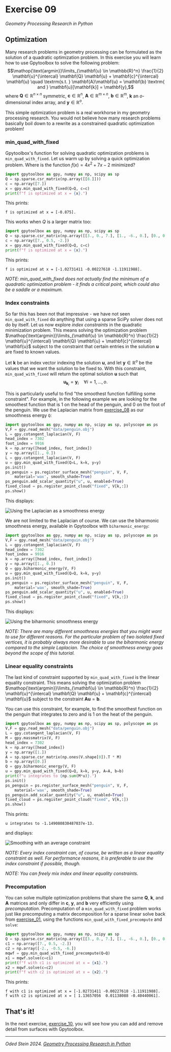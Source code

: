 # Exercise 09
_Geometry Processing Research in Python_

## Optimization

Many research problems in geometry processing can be formulated as the solution
of a quadratic optimization problem.
In this exercise you will learn how to use Gpytoolbox to solve the following
problem:
$$\mathop{\text{argmin}}\limits_{\mathbf{u} \in \mathbb{R}^n} \frac{1}{2} \mathbf{u}^{\intercal} \mathbf{Q} \mathbf{u} + \mathbf{c}^{\intercal} \mathbf{u}
\quad \textrm{s.t. } \mathbf{A}\mathbf{u} = \mathbf{b} \textrm{ and } \mathbf{u}[\mathbf{k}] = \mathbf{y},$$
where $\mathbf{Q} \in \mathbb{R}^{n \times n}$ symmetric, $\mathbf{c} \in \mathbb{R}^{n}$, $\mathbf{A} \in \mathbb{R}^{m \times n}$, $\mathbf{b} \in \mathbb{R}^{m}$, $\mathbf{k}$ an $o$-dimensional index array, and $\mathbf{y} \in \mathbb{R}^{o}$.

This simple optimization problem is a real workhorse in my geometry processing
research.
You would not believe how many research problems basically boil down to a
rewrite as a constrained quadratic optimization problem!

### min_quad_with_fixed

Gpytoolbox's function for solving quadratic optimization problems is
`min_quad_with_fixed`.
Let us warm up by solving a quick optimization problem.
Where is the function $f(x) = 4 x^2 + 7 x - 2$ minimized?
```python
import gpytoolbox as gpy, numpy as np, scipy as sp
Q = sp.sparse.csr_matrix(np.array([[8.]]))
c = np.array([7.])
x = gpy.min_quad_with_fixed(Q=Q, c=c)
print(f"f is optimized at x = {x}.")
```

This prints:
```
f is optimized at x = [-0.875].
```

This works when $Q$ is a larger matrix too:
```python
import gpytoolbox as gpy, numpy as np, scipy as sp
Q = sp.sparse.csr_matrix(np.array([[3., 0., 7.], [1., -6., 0.], [0., 0., -5.]]))
c = np.array([7., 0.5, -2.])
x = gpy.min_quad_with_fixed(Q=Q, c=c)
print(f"f is optimized at x = {x}.")
```

This prints:
```
f is optimized at x = [-1.02731411 -0.00227618 -1.11911988].
```

_NOTE: min_quad_with_fixed does not actually find the minimum of a quadratic
optimization problem - it finds a critical point, which could also be a saddle
or a maximum._

### Index constraints

So far this has been not that impressive - we have not seen
`min_quad_with_fixed` do anything that using a sparse SciPy solver does not do
by itself.
Let us now explore _index constraints_ in the quadratic minimization problem.
This means solving the optimization problem $\mathop{\text{argmin}}\limits_{\mathbf{u} \in \mathbb{R}^n} \frac{1}{2} \mathbf{u}^{\intercal} \mathbf{Q} \mathbf{u} + \mathbf{c}^{\intercal} \mathbf{u}$
subject to the constraint that certain entries in the solution
$\mathbf{u}$ are fixed to known values.

Let $\mathbf{k}$ be an index vector indexing the solution $\mathbf{u}$, and let
$\mathbf{y} \in \mathbb{R}^o$ be the values that we want the solution to be
fixed to.
With this constraint, `min_quad_with_fixed` will return the optimal solution
$\mathbf{u}$ such that
$$\mathbf{u}_{\mathbf{k}_i} = \mathbf{y}_i \quad \forall i = 1, \dots, o .$$

This is particularly useful to find "the smoothest function fulfilling some
constraint".
For example, in the following example we are looking for the smoothest function
that is 1 on the head of the penguin, and 0 on the foot of the penguin.
We use the Laplacian matrix from [exercise_08](../exercise_08) as our
smoothness energy `Q`:
```python
import gpytoolbox as gpy, numpy as np, scipy as sp, polyscope as ps
V,F = gpy.read_mesh("data/penguin.obj")
L = gpy.cotangent_laplacian(V, F)
head_index = 7302
foot_index = 9916
k = np.array([head_index, foot_index])
y = np.array([1., 0.])
L = gpy.cotangent_laplacian(V, F)
u = gpy.min_quad_with_fixed(Q=L, k=k, y=y)
ps.init()
ps_penguin = ps.register_surface_mesh("penguin", V, F,
    material='wax', smooth_shade=True)
ps_penguin.add_scalar_quantity("u", u, enabled=True)
fixed_cloud = ps.register_point_cloud("fixed", V[k,:])
ps.show()
```

This displays:

![Using the Laplacian as a smoothness energy](images/smoothed_with_laplacian.png)

We are not limited to the Laplacian of course.
We can use the biharmonic smoothness energy, available in Gpytoolbox with
`biharmonic_energy`:

```python
import gpytoolbox as gpy, numpy as np, scipy as sp, polyscope as ps
V,F = gpy.read_mesh("data/penguin.obj")
L = gpy.cotangent_laplacian(V, F)
head_index = 7302
foot_index = 9916
k = np.array([head_index, foot_index])
y = np.array([1., 0.])
Q = gpy.biharmonic_energy(V, F)
u = gpy.min_quad_with_fixed(Q=Q, k=k, y=y)
ps.init()
ps_penguin = ps.register_surface_mesh("penguin", V, F,
    material='wax', smooth_shade=True)
ps_penguin.add_scalar_quantity("u", u, enabled=True)
fixed_cloud = ps.register_point_cloud("fixed", V[k,:])
ps.show()
```

This displays:

![Using the biharmonic smoothness energy](images/smoothed_with_biharmonic.png)

_NOTE: There are many different smoothness energies that you might want to use
for different reasons.
For the particular problem of two isolated fixed vertices, it is probably
always more desirable to use the biharmonic energy compared to the simple
Laplacian.
The choice of smoothness energy goes beyond the scope of this tutorial._

### Linear equality constraints

The last kind of constraint supported by `min_quad_with_fixed` is the linear
equality constraint.
This means solving the optimization problem $\mathop{\text{argmin}}\limits_{\mathbf{u} \in \mathbb{R}^n} \frac{1}{2} \mathbf{u}^{\intercal} \mathbf{Q} \mathbf{u} + \mathbf{c}^{\intercal} \mathbf{u}$
subject to the constraint $\mathbf{A}\mathbf{u} = \mathbf{b}$.

You can use this constraint, for example, to find the smoothest function on
the penguin that integrates to zero and is 1 on the heat of the penguin.

```python
import gpytoolbox as gpy, numpy as np, scipy as sp, polyscope as ps
V,F = gpy.read_mesh("data/penguin.obj")
L = gpy.cotangent_laplacian(V, F)
M = gpy.massmatrix(V, F)
head_index = 7302
k = np.array([head_index])
y = np.array([1.])
A = sp.sparse.csr_matrix(np.ones(V.shape[0]).T * M)
b = np.array([0.])
Q = gpy.biharmonic_energy(V, F)
u = gpy.min_quad_with_fixed(Q=Q, k=k, y=y, A=A, b=b)
print(f"u integrates to {np.sum(M*u)}.")
ps.init()
ps_penguin = ps.register_surface_mesh("penguin", V, F,
    material='wax', smooth_shade=True)
ps_penguin.add_scalar_quantity("u", u, enabled=True)
fixed_cloud = ps.register_point_cloud("fixed", V[k,:])
ps.show()
```

This prints:
```
u integrates to -1.149080830487037e-13.
```

and displays:

![Smoothing with an average constraint](images/smoothed_with_average.png)

_NOTE: Every index constraint can, of course, be written as a linear equality
constraint as well.
For performance reasons, it is preferable to use the index constraint if
possible, though._

_NOTE: You can freely mix index and linear equality constraints._

### Precomputation

You can solve multiple optimization problems that share the same $\mathbf{Q}$,
$\mathbf{k}$, and $\mathbf{A}$ matrices and only differ in $\mathbf{c}$,
$\mathbf{y}$, and $\mathbf{b}$ very efficiently using _precomputation_.
Precomputation of a `min_quad_with_fixed` problem works just like precomputing
a matrix decomposition for a sparse linear solve back from
[exercise_01](../exercise_01), using the functions
`min_quad_with_fixed_precompute` and `solve`:
```python
import gpytoolbox as gpy, numpy as np, scipy as sp
Q = sp.sparse.csr_matrix(np.array([[3., 0., 7.], [1., -6., 0.], [0., 0., -5.]]))
c1 = np.array([7., 0.5, -2.])
c2 = np.array([-2., -0.5, -6.])
mqwf = gpy.min_quad_with_fixed_precompute(Q=Q)
x1 = mqwf.solve(c=c1)
print(f"f with c1 is optimized at x = {x1}.")
x2 = mqwf.solve(c=c2)
print(f"f with c2 is optimized at x = {x2}.")
```

This prints:
```
f with c1 is optimized at x = [-1.02731411 -0.00227618 -1.11911988].
f with c2 is optimized at x = [ 1.13657056  0.01138088 -0.40440061].
```

## That's it!

In the next exercise, [exercise_10](../exercise_10), you will see how you can
add and remove detail from surfaces with Gpytoolbox.

---

_Oded Stein 2024. [Geometry Processing Research in Python](https://github.com/odedstein/geometry-processing-research-in-python)_

